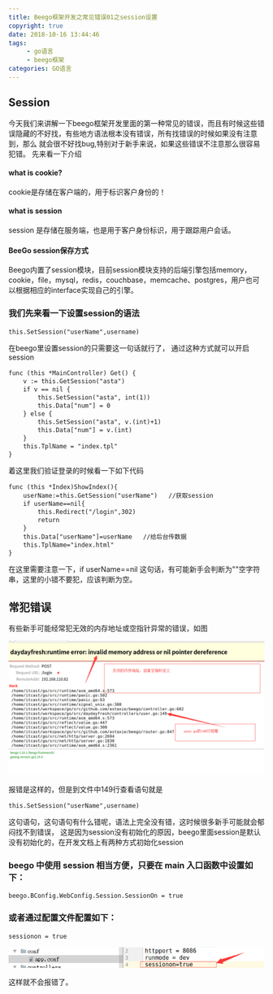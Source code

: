 ```yaml
---
title: Beego框架开发之常见错误01之session设置
copyright: true
date: 2018-10-16 13:44:46
tags:
     - go语言
     - beego框架
categories: GO语言
---
```


## Session

  今天我们来讲解一下beego框架开发里面的第一种常见的错误，而且有时候这些错误隐藏的不好找，有些地方语法根本没有错误，所有找错误的时候如果没有注意到，那么 就会很不好找bug,特别对于新手来说，如果这些错误不注意那么很容易犯错。
  先来看一下介绍

#### **what is cookie?**

cookie是存储在客户端的，用于标识客户身份的！

#### what is session

session 是存储在服务端，也是用于客户身份标识，用于跟踪用户会话。

#### BeeGo session保存方式

Beego内置了session模块，目前session模块支持的后端引擎包括memory，cookie，file，mysql，redis，couchbase，memcache、postgres，用户也可以根据相应的interface实现自己的引擎。

### 我们先来看一下设置session的语法

```
this.SetSession("userName",username)
```

在beego里设置session的只需要这一句话就行了， 通过这种方式就可以开启session 

```
func (this *MainController) Get() {
    v := this.GetSession("asta")
    if v == nil {
        this.SetSession("asta", int(1))
        this.Data["num"] = 0
    } else {
        this.SetSession("asta", v.(int)+1)
        this.Data["num"] = v.(int)
    }
    this.TplName = "index.tpl"
}

```

着这里我们验证登录的时候看一下如下代码 

```
func (this *Index)ShowIndex(){
	userName:=this.GetSession("userName")   //获取session
	if userName==nil{
		this.Redirect("/login",302)
		return
	}
	this.Data["userName"]=userName   //给后台传数据
	this.TplName="index.html"
}
```

在这里需要注意一下，if userName==nil 这句话，有可能新手会判断为""空字符串，这里的小错不要犯，应该判断为空。

## 常犯错误

有些新手可能经常犯无效的内存地址或空指针异常的错误，如图

![](Beego框架开发之常见错误01之session设置/1.png)



报错是这样的，但是到文件中149行查看语句就是 

```
this.SetSession("userName",username)
```

这句语句，这句语句有什么错呢，语法上完全没有错，这时候很多新手可能就会郁闷找不到错误， 这是因为session没有初始化的原因，beego里面session是默认没有初始化的，在开发文档上有两种方式初始化session 

### beego 中使用 session 相当方便，只要在 main 入口函数中设置如下：

```
beego.BConfig.WebConfig.Session.SessionOn = true
```

### 或者通过配置文件配置如下：

```
sessionon = true
```

![](Beego框架开发之常见错误01之session设置/2.png)



这样就不会报错了。 